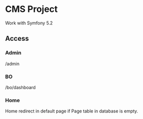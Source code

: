 <h1>CMS Project</h1>
<p>Work with Symfony 5.2</p>

<h2>Access</h2>

<h3>Admin</h3>
<p>/admin</p>
<h3>BO</h3>
<p>/bo/dashboard</p>
<h3>Home</h3>
<p>Home redirect in default page if Page table in database is empty.</p>